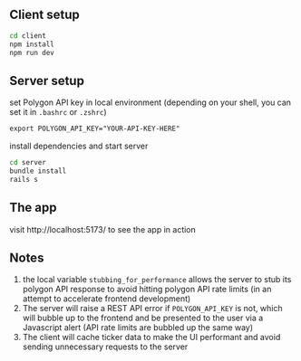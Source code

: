 ## Client setup

``` bash
cd client
npm install
npm run dev
```

## Server setup
set Polygon API key in local environment (depending on your shell, you can set it in `.bashrc` or `.zshrc`)
``` txt
export POLYGON_API_KEY="YOUR-API-KEY-HERE"
```

install dependencies and start server
``` bash
cd server
bundle install
rails s
```

## The app

visit http://localhost:5173/ to see the app in action

## Notes

1. the local variable `stubbing_for_performance` allows the server to stub its polygon API response to avoid hitting polygon API rate limits (in an attempt to accelerate frontend development)
2. The server will raise a REST API error if `POLYGON_API_KEY` is not, which will bubble up to the frontend and be presented to the user via a Javascript alert (API rate limits are bubbled up the same way)
3. The client will cache ticker data to make the UI performant and avoid sending unnecessary requests to the server